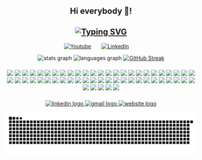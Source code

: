 <h2 align="center">Hi everybody 👋!</h2>
<h2 align="center">
  <a href="https://git.io/typing-svg" target="_blank"><img src="https://readme-typing-svg.demolab.com?font=Fira+Code&weight=900&size=34&pause=2000&color=D83B7D&center=true&width=800&lines=Full-stack+Web+and+Software+Developer;Game+Developer;3D+Modeler" alt="Typing SVG" /></a>
</h2>

<p align="center">
  <a href="https://www.youtube.com/c/giovanibrasiloficial" target="_blank"><img width="32px" alt="Youtube" title="Youtube" src="https://i.imgur.com/qiXu7b2.png"/></a>
  &#8287;&#8287;&#8287;&#8287;&#8287;
  <a href="https://www.linkedin.com/in/giovani-cerejo-brasil/" target="_blank"><img width="32px" alt="LinkedIn" title="LinkedIn" src="https://i.imgur.com/yRpa1dQ.png"/></a>
  &#8287;&#8287;&#8287;&#8287;&#8287;
</p>

<div align="center">
  <img src="https://github-readme-stats.vercel.app/api?username=giovanicerejobrasil&hide_title=false&hide_rank=false&show_icons=true&include_all_commits=true&count_private=true&disable_animations=false&theme=radical&hide_border=true" alt="stats graph"  />
  <img src="https://github-readme-stats.vercel.app/api/top-langs?username=giovanicerejobrasil&hide_title=false&layout=compact&langs_count=8&theme=radical&hide_border=true&size_weight=0.5&count_weight=0.5" height="195" alt="languages graph"  />
  <a href="https://git.io/streak-stats"><img src="https://streak-stats.demolab.com?user=giovanicerejobrasil&theme=radical&hide_border=true&border_radius=5&date_format=j%20M%5B%20Y%5D&mode=weekly" alt="GitHub Streak" /></a>
</div>

###

<div align="center">
  <img src="https://custom-icon-badges.demolab.com/badge/html-html?style=for-the-badge&logo=html5&color=%233c3c3c">
  <img src="https://custom-icon-badges.demolab.com/badge/css-css?style=for-the-badge&logo=css3&color=%233c3c3c">
  <img src="https://custom-icon-badges.demolab.com/badge/tailwind css-tailwind css?style=for-the-badge&logo=tailwind&color=%233c3c3c">
  <img src="https://custom-icon-badges.demolab.com/badge/bootstrap-bootstrap?style=for-the-badge&logo=bootstrap&color=%233c3c3c">
  <img src="https://custom-icon-badges.demolab.com/badge/javascript-javascript?style=for-the-badge&logo=javascript&color=%233c3c3c">
  <img src="https://custom-icon-badges.demolab.com/badge/typescript-typescript?style=for-the-badge&logo=typescript&color=%233c3c3c">
  <img src="https://custom-icon-badges.demolab.com/badge/nodejs-nodejs?style=for-the-badge&logo=nodejs&color=%233c3c3c">
  <img src="https://custom-icon-badges.demolab.com/badge/express.js-express.js?style=for-the-badge&logo=expressjs&color=%233c3c3c">
  <img src="https://custom-icon-badges.demolab.com/badge/reactjs-reactjs?style=for-the-badge&logo=react&color=%233c3c3c">
  <img src="https://custom-icon-badges.demolab.com/badge/vuejs-vuejs?style=for-the-badge&logo=vuejs&color=%233c3c3c">
  <img src="https://custom-icon-badges.demolab.com/badge/vite-vite?style=for-the-badge&logo=vite&color=%233c3c3c">
  <img src="https://custom-icon-badges.demolab.com/badge/nextjs-nextjs?style=for-the-badge&logo=nextjs&color=%233c3c3c">
  <img src="https://custom-icon-badges.demolab.com/badge/jquery-jquery?style=for-the-badge&logo=jquery&color=%233c3c3c">
  <img src="https://custom-icon-badges.demolab.com/badge/electron-electron?style=for-the-badge&logo=electron&color=%233c3c3c">
  <img src="https://custom-icon-badges.demolab.com/badge/php-php?style=for-the-badge&logo=php&color=%233c3c3c">
  <img src="https://custom-icon-badges.demolab.com/badge/laravel-laravel?style=for-the-badge&logo=laravel&color=%233c3c3c">
  <img src="https://custom-icon-badges.demolab.com/badge/code igniter-code igniter?style=for-the-badge&logo=codeigniter&color=%233c3c3c">
  <img src="https://custom-icon-badges.demolab.com/badge/python-python?style=for-the-badge&logo=python&color=%233c3c3c">
  <img src="https://custom-icon-badges.demolab.com/badge/django-django?style=for-the-badge&logo=django&color=%233c3c3c">
  <img src="https://custom-icon-badges.demolab.com/badge/pygame-pygame?style=for-the-badge&logo=pygame&color=%233c3c3c">
  <img src="https://custom-icon-badges.demolab.com/badge/csharp-csharp?style=for-the-badge&logo=csharp&color=%233c3c3c">
  <img src="https://custom-icon-badges.demolab.com/badge/markdown-markdown?style=for-the-badge&logo=markdown&color=%233c3c3c">
  <img src="https://custom-icon-badges.demolab.com/badge/mysql-mysql?style=for-the-badge&logo=mysql&color=%233c3c3c">
  <img src="https://custom-icon-badges.demolab.com/badge/mariadb-mariadb?style=for-the-badge&logo=mariadb&color=%233c3c3c">
  <img src="https://custom-icon-badges.demolab.com/badge/postgresql-postgresql?style=for-the-badge&logo=posrtgresql&color=%233c3c3c">
  <img src="https://custom-icon-badges.demolab.com/badge/sqlite-sqlite?style=for-the-badge&logo=sqlite&color=%233c3c3c">
  <img src="https://custom-icon-badges.demolab.com/badge/mongodb-mongodb?style=for-the-badge&logo=mongodb&color=%233c3c3c">
  <img src="https://custom-icon-badges.demolab.com/badge/docker-docker?style=for-the-badge&logo=docker&color=%233c3c3c">
  <img src="https://custom-icon-badges.demolab.com/badge/git-git?style=for-the-badge&logo=git&color=%233c3c3c">
  <img src="https://custom-icon-badges.demolab.com/badge/github-github?style=for-the-badge&logo=github&color=%233c3c3c">
  <img src="https://custom-icon-badges.demolab.com/badge/gitlab-gitlab?style=for-the-badge&logo=gitlab&color=%233c3c3c">
  <img src="https://custom-icon-badges.demolab.com/badge/postman-postman?style=for-the-badge&logo=postman&color=%233c3c3c">
  <img src="https://custom-icon-badges.demolab.com/badge/visual studio code-visual studio code?style=for-the-badge&logo=visualstudiocode&color=%233c3c3c">
  <img src="https://custom-icon-badges.demolab.com/badge/phpstorm-phpstorm?style=for-the-badge&logo=phpstorm&color=%233c3c3c">
  <img src="https://custom-icon-badges.demolab.com/badge/webstorm-webstorm?style=for-the-badge&logo=webstorm&color=%233c3c3c">
  <img src="https://custom-icon-badges.demolab.com/badge/jira-jira?style=for-the-badge&logo=jira&color=%233c3c3c">
  <img src="https://custom-icon-badges.demolab.com/badge/youtrack-youtrack?style=for-the-badge&logo=youtrack&color=%233c3c3c">
  <img src="https://custom-icon-badges.demolab.com/badge/slack-slack?style=for-the-badge&logo=slack&color=%233c3c3c">
  <img src="https://custom-icon-badges.demolab.com/badge/filezilla-filezilla?style=for-the-badge&logo=filezilla&color=%233c3c3c">
  <img src="https://custom-icon-badges.demolab.com/badge/dbeaver-dbeaver?style=for-the-badge&logo=dbeaver&color=%233c3c3c">
  <img src="https://custom-icon-badges.demolab.com/badge/github pages-github pages?style=for-the-badge&logo=github&color=%233c3c3c">
  <img src="https://custom-icon-badges.demolab.com/badge/vercel-vercel?style=for-the-badge&logo=vercel&color=%233c3c3c">
  <img src="https://custom-icon-badges.demolab.com/badge/notion-notion?style=for-the-badge&logo=notion&color=%233c3c3c">
  <img src="https://custom-icon-badges.demolab.com/badge/adobe-adobe?style=for-the-badge&logo=adobe&color=%233c3c3c">
  <img src="https://custom-icon-badges.demolab.com/badge/linux-linux?style=for-the-badge&logo=linux&color=%233c3c3c">
  <img src="https://custom-icon-badges.demolab.com/badge/ubuntu-ubuntu?style=for-the-badge&logo=ubuntu&color=%233c3c3c">
  <img src="https://custom-icon-badges.demolab.com/badge/audacity-audacity?style=for-the-badge&logo=audacity&color=%233c3c3c">
  <img src="https://custom-icon-badges.demolab.com/badge/godot-godot?style=for-the-badge&logo=godot&color=%233c3c3c">
  <img src="https://custom-icon-badges.demolab.com/badge/unity-unity?style=for-the-badge&logo=unity&color=%233c3c3c">
  <img src="https://custom-icon-badges.demolab.com/badge/gimp-gimp?style=for-the-badge&logo=gimp&color=%233c3c3c">
  <img src="https://custom-icon-badges.demolab.com/badge/inkscape-inkscape?style=for-the-badge&logo=inkscape&color=%233c3c3c">
  <img src="https://custom-icon-badges.demolab.com/badge/photopea-photopea?style=for-the-badge&logo=photopea&color=%233c3c3c">
  <img src="https://custom-icon-badges.demolab.com/badge/google chrome-google chrome?style=for-the-badge&logo=googlechrome&color=%233c3c3c">
  <img src="https://custom-icon-badges.demolab.com/badge/obs-obs?style=for-the-badge&logo=obs&color=%233c3c3c">
  <img src="https://custom-icon-badges.demolab.com/badge/blender-blender?style=for-the-badge&logo=blender&color=%233c3c3c">
</div>

###

<div align="center">
   <a href="https://www.linkedin.com/in/giovani-cerejo-brasil/" target="_blank">
    <img src="https://img.shields.io/static/v1?message=LinkedIn&logo=linkedin&label=&color=0077B5&logoColor=white&labelColor=&style=for-the-badge" height="35" alt="linkedin logo"  />
  </a>
  
  <a href="mailto:giovanicerejobrasil@gmail.com" target="_blank">
    <img src="https://img.shields.io/static/v1?message=Gmail&logo=gmail&label=&color=D14836&logoColor=white&labelColor=&style=for-the-badge" height="35" alt="gmail logo"  />
  </a>
  
  <a href="#" target="_blank">
    <img src="https://img.shields.io/badge/website-000000?style=for-the-badge&logo=About.me&logoColor=white" height="35" alt="website logo" />
  </a>
</div>

<br clear="both">

<img src="https://raw.githubusercontent.com/giovanicerejobrasil/giovanicerejobrasil/output/snake.svg" alt="Snake animation" />

###

